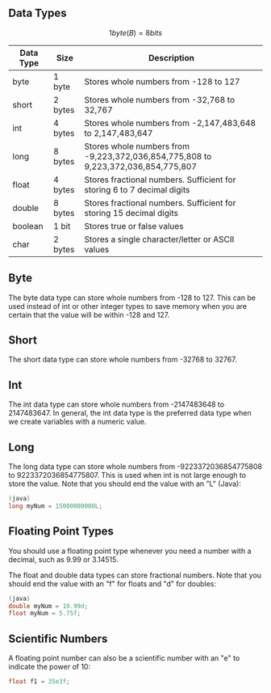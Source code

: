 ## Data Types

<center>

$$
1 byte (B) = 8 bits
$$

| **Data Type** | **Size** | **Description**                                                                   |
| ------------- | -------- | --------------------------------------------------------------------------------- |
| byte          | 1 byte   | Stores whole numbers from -128 to 127                                             |
| short         | 2 bytes  | Stores whole numbers from -32,768 to 32,767                                       |
| int           | 4 bytes  | Stores whole numbers from -2,147,483,648 to 2,147,483,647                         |
| long          | 8 bytes  | Stores whole numbers from -9,223,372,036,854,775,808 to 9,223,372,036,854,775,807 |
| float         | 4 bytes  | Stores fractional numbers. Sufficient for storing 6 to 7 decimal digits           |
| double        | 8 bytes  | Stores fractional numbers. Sufficient for storing 15 decimal digits               |
| boolean       | 1 bit    | Stores true or false values                                                       |
| char          | 2 bytes  | Stores a single character/letter or ASCII values                                  |

</center>

## Byte
The byte data type can store whole numbers from -128 to 127. This can be used instead of int or other integer types to save memory when you are certain that the value will be within -128 and 127.

## Short
The short data type can store whole numbers from -32768 to 32767.

## Int
The int data type can store whole numbers from -2147483648 to 2147483647. In general, the int data type is the preferred data type when we create variables with a numeric value.

## Long
The long data type can store whole numbers from -9223372036854775808 to 9223372036854775807. This is used when int is not large enough to store the value. Note that you should end the value with an "L" (Java):

```java
(java)
long myNum = 15000000000L;
```
## Floating Point Types

You should use a floating point type whenever you need a number with a decimal, such as 9.99 or 3.14515.

The float and double data types can store fractional numbers. Note that you should end the value with an "f" for floats and "d" for doubles:

```java
(java)
double myNum = 19.99d;
float myNum = 5.75f;
``` 

## Scientific Numbers

A floating point number can also be a scientific number with an "e" to indicate the power of 10:

```java
float f1 = 35e3f;
```